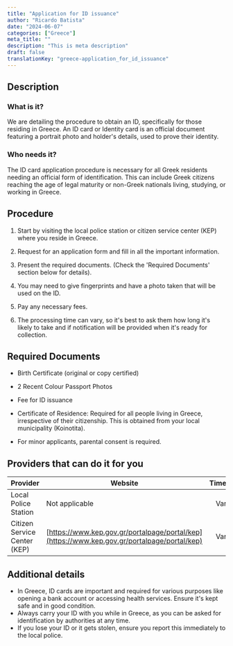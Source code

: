 ```yaml
---
title: "Application for ID issuance"
author: "Ricardo Batista"
date: "2024-06-07"
categories: ["Greece"]
meta_title: ""
description: "This is meta description"
draft: false
translationKey: "greece-application_for_id_issuance"
---
```


## Description
### What is it?
We are detailing the procedure to obtain an ID, specifically for those residing in Greece. An ID card or Identity card is an official document featuring a portrait photo and holder's details, used to prove their identity.
### Who needs it?
The ID card application procedure is necessary for all Greek residents needing an official form of identification. This can include Greek citizens reaching the age of legal maturity or non-Greek nationals living, studying, or working in Greece.

## Procedure

1. Start by visiting the local police station or citizen service center (KEP) where you reside in Greece.

2. Request for an application form and fill in all the important information.

3. Present the required documents. (Check the 'Required Documents' section below for details).

4. You may need to give fingerprints and have a photo taken that will be used on the ID.

5. Pay any necessary fees. 

6. The processing time can vary, so it's best to ask them how long it's likely to take and if notification will be provided when it's ready for collection. 

## Required Documents

- Birth Certificate (original or copy certified)

- 2 Recent Colour Passport Photos

- Fee for ID issuance

- Certificate of Residence: Required for all people living in Greece, irrespective of their citizenship. This is obtained from your local municipality (Koinotita). 

- For minor applicants, parental consent is required.

## Providers that can do it for you

| Provider        |     Website     |     Timelines    |       Cost      |
| --------------- | --------------- |  :-------------: | :-------------: |
| Local Police Station      |  Not applicable       |    Varies      |        Varies       |
| Citizen Service Center (KEP)      |  [https://www.kep.gov.gr/portalpage/portal/kep](https://www.kep.gov.gr/portalpage/portal/kep)       |     Varies       |        Varies       |

   ## Additional details
   - In Greece, ID cards are important and required for various purposes like opening a bank account or accessing health services. Ensure it's kept safe and in good condition.
   - Always carry your ID with you while in Greece, as you can be asked for identification by authorities at any time.
   - If you lose your ID or it gets stolen, ensure you report this immediately to the local police.
